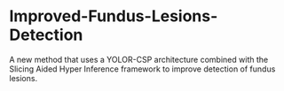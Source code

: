 # Improved-Fundus-Lesions-Detection
A new method that uses a YOLOR-CSP architecture combined with the Slicing Aided Hyper Inference framework to improve detection of fundus lesions.
